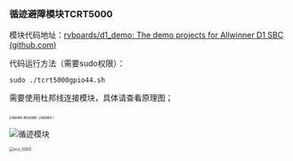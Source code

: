 ### 循迹避障模块TCRT5000

模块代码地址：[rvboards/d1_demo: The demo projects for Allwinner D1 SBC (github.com)](https://github.com/rvboards/d1_demo)

代码运行方法（需要sudo权限）：

```
sudo ./tcrt5000gpio44.sh
```

需要使用杜邦线连接模块，具体请查看原理图；

<img src="G:\micro_programing\D1\img\RVBoards_img\循迹模块_模块连接图.jpg" alt="循迹模块_模块连接图" style="zoom: 33%;" />

<img src="G:\micro_programing\D1\img\RVBoards_img\循迹模块_1.jpg" alt="循迹模块_1" style="zoom: 33%;" />

![循迹模块](G:\micro_programing\D1\img\RVBoards_img\循迹模块.png)



<img src="G:\micro_programing\D1\img\RVBoards_img\trct_5000.png" alt="trct_5000" style="zoom: 50%;" />